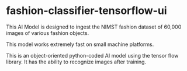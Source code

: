 # fashion-classifier-tensorflow-ui

This AI Model is designed to ingest the NIMST fashion dataset of 60,000 images of various fashion objects. 

This model works extremely fast on small machine platforms. 

This is an object-oriented python-coded AI model using the tensor flow library. 
It has the ability to recognize images after training. 

